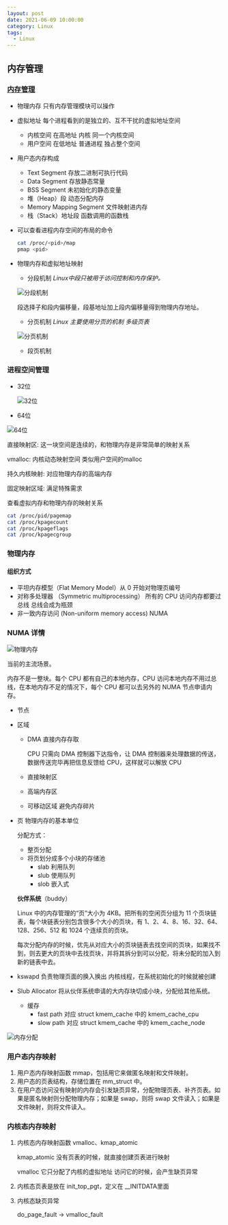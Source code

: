 ```yaml
---
layout: post
date: 2021-06-09 10:00:00
category: Linux
tags:
  - Linux
---
```


## 内存管理

### [内存管理](https://jishuin.proginn.com/p/763bfbd248c0)

- 物理内存 只有内存管理模块可以操作

- 虚拟地址 每个进程看到的是独立的、互不干扰的虚拟地址空间

  - 内核空间 在高地址 内核 同一个内核空间
  - 用户空间 在低地址 普通进程 独占整个空间

- 用户态内存构成

  - Text Segment 存放二进制可执行代码
  - Data Segment  存放静态常量
  - BSS Segment 未初始化的静态变量
  - 堆（Heap）段 动态分配内存
  - Memory Mapping Segment 文件映射进内存
  - 栈（Stack）地址段  函数调用的函数栈

- 可以查看进程内存空间的布局的命令

  ```bash
  cat /proc/<pid>/map
  pmap <pid>
  ```

- 物理内存和虚拟地址映射

  - 分段机制 *Linux中段只被用于访问控制和内存保护。*

  ![分段机制](https://run-dream.github.io/img/post/linux-memory-segment.webp)

  段选择子和段内偏移量，段基地址加上段内偏移量得到物理内存地址。

  - 分页机制 *Linux 主要使用分页的机制* *多级页表*

  ![分页机制](https://run-dream.github.io/img/post/linux-memory-page.webp)

  - 段页机制



### 进程空间管理

- 32位

  ![32位](https://run-dream.github.io/img/post/linux-process-memory-x32.webp)

- 64位

![64位](https://run-dream.github.io/img/post/linux-process-memory-x64.webp)

直接映射区: 这一块空间是连续的，和物理内存是非常简单的映射关系

vmalloc: 内核动态映射空间 类似用户空间的malloc

持久内核映射: 对应物理内存的高端内存

固定映射区域: 满足特殊需求

查看虚拟内存和物理内存的映射关系

```bash
cat /proc/pid/pagemap
cat /proc/kpagecount
cat /proc/kpageflags
cat /proc/kpagecgroup
```



### 物理内存

#### 组织方式

- 平坦内存模型（Flat Memory Model）从 0 开始对物理页编号
- 对称多处理器 （Symmetric multiprocessing） 所有的 CPU 访问内存都要过总线 总线会成为瓶颈
- 非一致内存访问 (Non-uniform memory access) NUMA 



### NUMA 详情

![物理内存](https://run-dream.github.io/img/post/linux-memory-phsical.webp)

当前的主流场景。

内存不是一整块。每个 CPU 都有自己的本地内存，CPU 访问本地内存不用过总线，在本地内存不足的情况下，每个 CPU 都可以去另外的 NUMA 节点申请内存。

- 节点

- 区域

  - DMA 直接内存存取

    CPU 只需向 DMA 控制器下达指令，让 DMA 控制器来处理数据的传送，数据传送完毕再把信息反馈给 CPU，这样就可以解放 CPU

  - 直接映射区

  - 高端内存区

  - 可移动区域 避免内存碎片

- 页 物理内存的基本单位

  分配方式：

  - 整页分配
  - 将页划分成多个小块的存储池
    - slab 利用队列	
    - slub 使用队列
    - slob 嵌入式

  **伙伴系统**（buddy）

  Linux 中的内存管理的“页”大小为 4KB。把所有的空闲页分组为 11 个页块链表，每个块链表分别包含很多个大小的页块，有 1、2、4、8、16、32、64、128、256、512 和 1024 个连续页的页块。

  每次分配内存的时候，优先从对应大小的页块链表去找空间的页块，如果找不到，则去更大的页块中去找页块，并将其拆分到可以分配，将未分配的加入到新的链表中去。

- kswapd 负责物理页面的换入换出 内核线程，在系统初始化的时候就被创建

- Slub Allocator 将从伙伴系统申请的大内存块切成小块，分配给其他系统。

  - 缓存
    - fast path 对应 struct kmem_cache 中的 kmem_cache_cpu
    - slow path  对应 struct kmem_cache 中的 kmem_cache_node 

![内存分配](https://run-dream.github.io/img/post/linux-memory-alloc.webp)



### 用户态内存映射

1. 用户态内存映射函数 mmap，包括用它来做匿名映射和文件映射。
2. 用户态的页表结构，存储位置在 mm_struct 中。
3. 在用户态访问没有映射的内存会引发缺页异常，分配物理页表、补齐页表。如果是匿名映射则分配物理内存；如果是 swap，则将 swap 文件读入；如果是文件映射，则将文件读入。



### 内核态内存映射

1. 内核态内存映射函数 vmalloc、kmap_atomic 

   kmap_atomic  没有页表的时候，就直接创建页表进行映射

   vmalloc 它只分配了内核的虚拟地址 访问它的时候，会产生缺页异常

2. 内核态页表是放在  init_top_pgt，定义在 __INITDATA里面

3. 内核态缺页异常

   do_page_fault -> vmalloc_fault